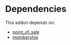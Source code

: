 # Dependencies

This addon depends on:

- [point_of_sale](https://github.com/bringout/oca-ocb-sale/tree/180760d29eed276994d9dc061dc7089d5bfe0014/odoo-bringout-oca-ocb-point_of_sale)
- [membership](https://github.com/bringout/oca-ocb-vertical-industry/tree/6d2de194fb6942c53f4c2858f1e032ed076bdb65/odoo-bringout-oca-ocb-membership)

